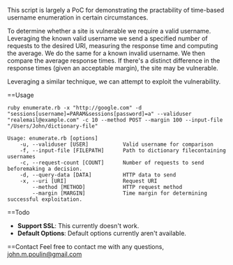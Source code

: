 This script is largely a PoC for demonstrating the practability of time-based username enumeration in certain circumstances. 

To determine whether a site is vulnerable we require a valid username. Leveraging the known valid username we send a specified number of requests to the desired URI, measuring the response time and computing the average. We do the same for a known invalid username. We then compare the average response times. If there's a distinct difference in the response times (given an acceptable margin), the site may be vulnerable.

Leveraging a similar technique, we can attempt to exploit the vulnerability. 

==Usage
```
ruby enumerate.rb -x "http://google.com" -d "sessions[username]=PARAM&sessions[password]=a" --validuser "realemail@example.com" -c 10 --method POST --margin 100 --input-file "/Users/John/dictionary-file"
```


```
Usage: enumerate.rb [options]
    -u, --validuser [USER]           Valid username for comparison
    -f, --input-file [FILEPATH]      Path to dictionary filecontaining usernames
    -c, --request-count [COUNT]      Number of requests to send beforemaking a decision. 
    -d, --query-data [DATA]          HTTP data to send
    -x, --uri [URI]                  Request URI
        --method [METHOD]            HTTP request method
        --margin [MARGIN]            Time margin for determining successful exploitation.
```

==Todo
* **Support SSL**: This currently doesn't work.
* **Default Options**: Default options currently aren't available.

==Contact
Feel free to contact me with any questions, john.m.poulin@gmail.com
